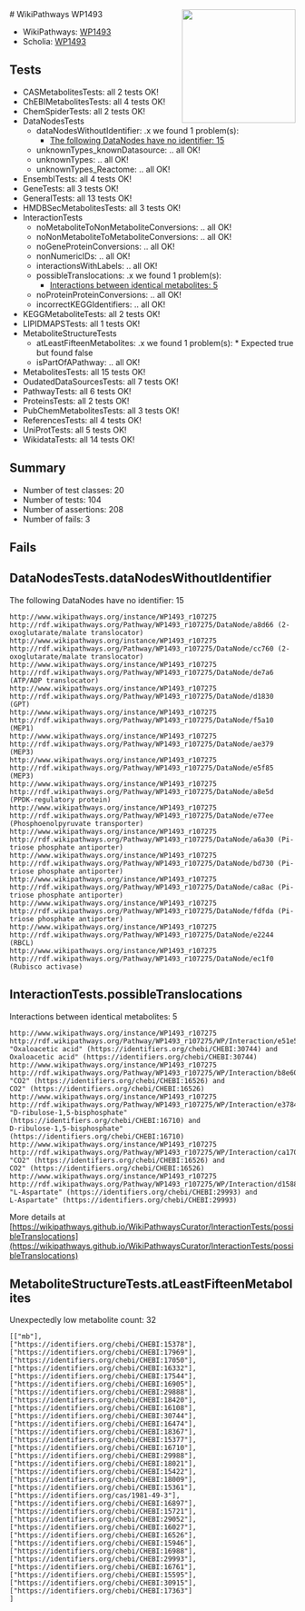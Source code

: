 <img style="float: right; width: 200px" src="https://upload.wikimedia.org/wikipedia/commons/thumb/8/83/Wplogo_with_text_500.png/640px-Wplogo_with_text_500.png" />
# WikiPathways WP1493

* WikiPathways: [WP1493](https://new.wikipathways.org/pathways/WP1493)
* Scholia: [WP1493](https://scholia.toolforge.org/wikipathways/WP1493)
## Tests
* CASMetabolitesTests: all 2 tests OK!
* ChEBIMetabolitesTests: all 4 tests OK!
* ChemSpiderTests: all 2 tests OK!
* DataNodesTests
    * dataNodesWithoutIdentifier: .x we found 1 problem(s):
        * [The following DataNodes have no identifier: 15](#8792c495)
    * unknownTypes_knownDatasource: .. all OK!
    * unknownTypes: .. all OK!
    * unknownTypes_Reactome: .. all OK!
* EnsemblTests: all 4 tests OK!
* GeneTests: all 3 tests OK!
* GeneralTests: all 13 tests OK!
* HMDBSecMetabolitesTests: all 3 tests OK!
* InteractionTests
    * noMetaboliteToNonMetaboliteConversions: .. all OK!
    * noNonMetaboliteToMetaboliteConversions: .. all OK!
    * noGeneProteinConversions: .. all OK!
    * nonNumericIDs: .. all OK!
    * interactionsWithLabels: .. all OK!
    * possibleTranslocations: .x we found 1 problem(s):
        * [Interactions between identical metabolites: 5](#d59038c8)
    * noProteinProteinConversions: .. all OK!
    * incorrectKEGGIdentifiers: .. all OK!
* KEGGMetaboliteTests: all 2 tests OK!
* LIPIDMAPSTests: all 1 tests OK!
* MetaboliteStructureTests
    * atLeastFifteenMetabolites: .x we found 1 problem(s):
            * Expected true but found false
    * isPartOfAPathway: .. all OK!
* MetabolitesTests: all 15 tests OK!
* OudatedDataSourcesTests: all 7 tests OK!
* PathwayTests: all 6 tests OK!
* ProteinsTests: all 2 tests OK!
* PubChemMetabolitesTests: all 3 tests OK!
* ReferencesTests: all 4 tests OK!
* UniProtTests: all 5 tests OK!
* WikidataTests: all 14 tests OK!


## Summary

* Number of test classes: 20
* Number of tests: 104
* Number of assertions: 208
* Number of fails: 3

## Fails

<a name="8792c495" />

## DataNodesTests.dataNodesWithoutIdentifier

The following DataNodes have no identifier: 15
```
http://www.wikipathways.org/instance/WP1493_r107275 http://rdf.wikipathways.org/Pathway/WP1493_r107275/DataNode/a8d66 (2-oxoglutarate/malate translocator)
http://www.wikipathways.org/instance/WP1493_r107275 http://rdf.wikipathways.org/Pathway/WP1493_r107275/DataNode/cc760 (2-oxoglutarate/malate translocator)
http://www.wikipathways.org/instance/WP1493_r107275 http://rdf.wikipathways.org/Pathway/WP1493_r107275/DataNode/de7a6 (ATP/ADP translocator)
http://www.wikipathways.org/instance/WP1493_r107275 http://rdf.wikipathways.org/Pathway/WP1493_r107275/DataNode/d1830 (GPT)
http://www.wikipathways.org/instance/WP1493_r107275 http://rdf.wikipathways.org/Pathway/WP1493_r107275/DataNode/f5a10 (MEP1)
http://www.wikipathways.org/instance/WP1493_r107275 http://rdf.wikipathways.org/Pathway/WP1493_r107275/DataNode/ae379 (MEP3)
http://www.wikipathways.org/instance/WP1493_r107275 http://rdf.wikipathways.org/Pathway/WP1493_r107275/DataNode/e5f85 (MEP3)
http://www.wikipathways.org/instance/WP1493_r107275 http://rdf.wikipathways.org/Pathway/WP1493_r107275/DataNode/a8e5d (PPDK-regulatory protein)
http://www.wikipathways.org/instance/WP1493_r107275 http://rdf.wikipathways.org/Pathway/WP1493_r107275/DataNode/e77ee (Phosphoenolpyruvate transporter)
http://www.wikipathways.org/instance/WP1493_r107275 http://rdf.wikipathways.org/Pathway/WP1493_r107275/DataNode/a6a30 (Pi-triose phosphate antiporter)
http://www.wikipathways.org/instance/WP1493_r107275 http://rdf.wikipathways.org/Pathway/WP1493_r107275/DataNode/bd730 (Pi-triose phosphate antiporter)
http://www.wikipathways.org/instance/WP1493_r107275 http://rdf.wikipathways.org/Pathway/WP1493_r107275/DataNode/ca8ac (Pi-triose phosphate antiporter)
http://www.wikipathways.org/instance/WP1493_r107275 http://rdf.wikipathways.org/Pathway/WP1493_r107275/DataNode/fdfda (Pi-triose phosphate antiporter)
http://www.wikipathways.org/instance/WP1493_r107275 http://rdf.wikipathways.org/Pathway/WP1493_r107275/DataNode/e2244 (RBCL)
http://www.wikipathways.org/instance/WP1493_r107275 http://rdf.wikipathways.org/Pathway/WP1493_r107275/DataNode/ec1f0 (Rubisco activase)
```

<a name="d59038c8" />

## InteractionTests.possibleTranslocations

Interactions between identical metabolites: 5
```
http://www.wikipathways.org/instance/WP1493_r107275 http://rdf.wikipathways.org/Pathway/WP1493_r107275/WP/Interaction/e51e5 "Oxaloacetic acid" (https://identifiers.org/chebi/CHEBI:30744) and 
Oxaloacetic acid" (https://identifiers.org/chebi/CHEBI:30744)
http://www.wikipathways.org/instance/WP1493_r107275 http://rdf.wikipathways.org/Pathway/WP1493_r107275/WP/Interaction/b8e60 "CO2" (https://identifiers.org/chebi/CHEBI:16526) and 
CO2" (https://identifiers.org/chebi/CHEBI:16526)
http://www.wikipathways.org/instance/WP1493_r107275 http://rdf.wikipathways.org/Pathway/WP1493_r107275/WP/Interaction/e3784 "D-ribulose-1,5-bisphosphate" (https://identifiers.org/chebi/CHEBI:16710) and 
D-ribulose-1,5-bisphosphate" (https://identifiers.org/chebi/CHEBI:16710)
http://www.wikipathways.org/instance/WP1493_r107275 http://rdf.wikipathways.org/Pathway/WP1493_r107275/WP/Interaction/ca170 "CO2" (https://identifiers.org/chebi/CHEBI:16526) and 
CO2" (https://identifiers.org/chebi/CHEBI:16526)
http://www.wikipathways.org/instance/WP1493_r107275 http://rdf.wikipathways.org/Pathway/WP1493_r107275/WP/Interaction/d1588 "L-Aspartate" (https://identifiers.org/chebi/CHEBI:29993) and 
L-Aspartate" (https://identifiers.org/chebi/CHEBI:29993)
```

More details at [https://wikipathways.github.io/WikiPathwaysCurator/InteractionTests/possibleTranslocations](https://wikipathways.github.io/WikiPathwaysCurator/InteractionTests/possibleTranslocations)

<a name="3b0f9b26" />

## MetaboliteStructureTests.atLeastFifteenMetabolites

Unexpectedly low metabolite count: 32

```
[["mb"],
["https://identifiers.org/chebi/CHEBI:15378"],
["https://identifiers.org/chebi/CHEBI:17969"],
["https://identifiers.org/chebi/CHEBI:17050"],
["https://identifiers.org/chebi/CHEBI:16332"],
["https://identifiers.org/chebi/CHEBI:17544"],
["https://identifiers.org/chebi/CHEBI:16905"],
["https://identifiers.org/chebi/CHEBI:29888"],
["https://identifiers.org/chebi/CHEBI:18420"],
["https://identifiers.org/chebi/CHEBI:16108"],
["https://identifiers.org/chebi/CHEBI:30744"],
["https://identifiers.org/chebi/CHEBI:16474"],
["https://identifiers.org/chebi/CHEBI:18367"],
["https://identifiers.org/chebi/CHEBI:15377"],
["https://identifiers.org/chebi/CHEBI:16710"],
["https://identifiers.org/chebi/CHEBI:29988"],
["https://identifiers.org/chebi/CHEBI:18021"],
["https://identifiers.org/chebi/CHEBI:15422"],
["https://identifiers.org/chebi/CHEBI:18009"],
["https://identifiers.org/chebi/CHEBI:15361"],
["https://identifiers.org/cas/1981-49-3"],
["https://identifiers.org/chebi/CHEBI:16897"],
["https://identifiers.org/chebi/CHEBI:15721"],
["https://identifiers.org/chebi/CHEBI:29052"],
["https://identifiers.org/chebi/CHEBI:16027"],
["https://identifiers.org/chebi/CHEBI:16526"],
["https://identifiers.org/chebi/CHEBI:15946"],
["https://identifiers.org/chebi/CHEBI:16988"],
["https://identifiers.org/chebi/CHEBI:29993"],
["https://identifiers.org/chebi/CHEBI:16761"],
["https://identifiers.org/chebi/CHEBI:15595"],
["https://identifiers.org/chebi/CHEBI:30915"],
["https://identifiers.org/chebi/CHEBI:17363"]
]
```

